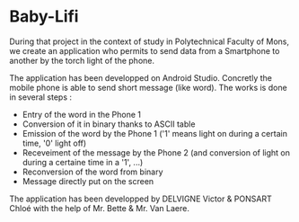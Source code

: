 # Baby-Lifi

During that project in the context of study in Polytechnical Faculty of Mons, we create an application who permits to send data from a Smartphone to another by the torch light of the phone. 

The application has been developped on Android Studio. Concretly the mobile phone is able to send short message (like word). The works is done in several steps : 
- Entry of the word in the Phone 1 
- Conversion of it in binary thanks to ASCII table 
- Emission of the word by the Phone 1 ('1' means light on during a certain time, '0' light off)
- Receveiment of the message by the Phone 2 (and conversion of light on during a certaine time in a '1', ...)
- Reconversion of the word from binary
- Message directly put on the screen



The application has been developped by DELVIGNE Victor & PONSART Chloé with the help of Mr. Bette & Mr. Van Laere.
